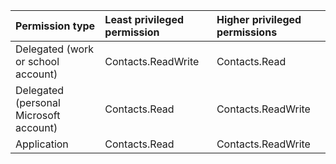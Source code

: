 |Permission type|Least privileged permission|Higher privileged permissions|
|:---|:---|:---|
|Delegated (work or school account)|Contacts.ReadWrite|Contacts.Read|
|Delegated (personal Microsoft account)|Contacts.Read|Contacts.ReadWrite|
|Application|Contacts.Read|Contacts.ReadWrite|

